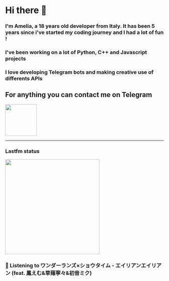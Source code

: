 # Hi there 👋
### I'm Amelia, a 18 years old developer from Italy. It has been 5 years since i've started my coding journey and I had a lot of fun !
### I've been working on a lot of Python, C++ and Javascript projects
### I love developing Telegram bots and making creative use of differents APIs


## For anything you can contact me on Telegram 
[<img src="https://upload.wikimedia.org/wikipedia/commons/thumb/8/83/Telegram_2019_Logo.svg/800px-Telegram_2019_Logo.svg.png" height=100px>](https://t.me/lmpostor_syndrome)

<!-- lastfm status starts -->
<div>
    		      <hr>
    		      <h3>Lastfm status</h3>
	              <img width="300" height="300" src="https://lastfm.freetls.fastly.net/i/u/300x300/3112a2ee26ae8d4de210c6ae840c959c.jpg" >
		              <h3> 🎵 Listening to ワンダーランズ×ショウタイム - エイリアンエイリアン (feat. 鳳えむ&草薙寧々&初音ミク)</h3>
    </div> 
<!-- lastfm status ends -->
